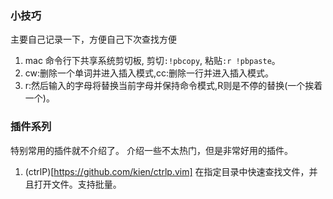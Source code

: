 ### 小技巧
主要自己记录一下，方便自己下次查找方便

1. mac 命令行下共享系统剪切板, 剪切`:!pbcopy`, 粘贴`:r !pbpaste`。
2. cw:删除一个单词并进入插入模式,cc:删除一行并进入插入模式。
3. r:然后输入的字母将替换当前字母并保持命令模式,R则是不停的替换(一个挨着一个)。


### 插件系列
特别常用的插件就不介绍了。
介绍一些不太热门，但是非常好用的插件。

1. (ctrlP)[https://github.com/kien/ctrlp.vim] 在指定目录中快速查找文件，并且打开文件。支持批量。
